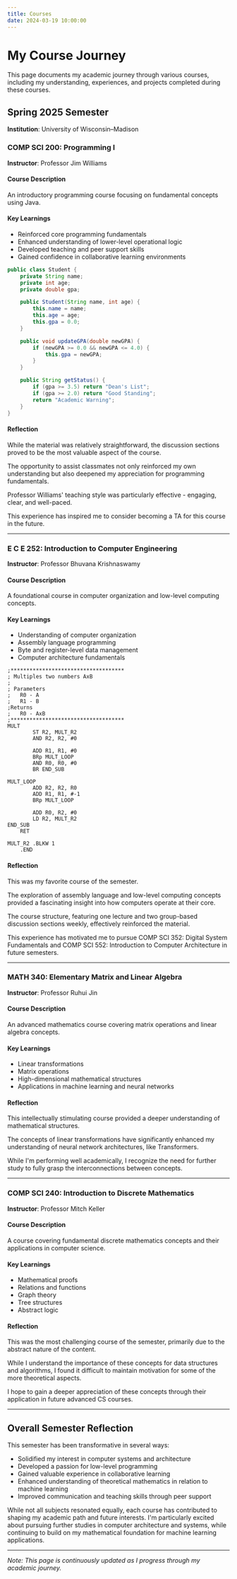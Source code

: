 ```yaml
---
title: Courses
date: 2024-03-19 10:00:00
---
```


<link rel="stylesheet" href="/css/custom.css">

# My Course Journey

This page documents my academic journey through various courses, including my understanding, experiences, and projects completed during these courses.

## Spring 2025 Semester
**Institution**: University of Wisconsin–Madison

### COMP SCI 200: Programming I
**Instructor**: Professor Jim Williams

#### Course Description
An introductory programming course focusing on fundamental concepts using Java.

#### Key Learnings
- Reinforced core programming fundamentals
- Enhanced understanding of lower-level operational logic
- Developed teaching and peer support skills
- Gained confidence in collaborative learning environments

```java
public class Student {
    private String name;
    private int age;
    private double gpa;

    public Student(String name, int age) {
        this.name = name;
        this.age = age;
        this.gpa = 0.0;
    }

    public void updateGPA(double newGPA) {
        if (newGPA >= 0.0 && newGPA <= 4.0) {
            this.gpa = newGPA;
        }
    }

    public String getStatus() {
        if (gpa >= 3.5) return "Dean's List";
        if (gpa >= 2.0) return "Good Standing";
        return "Academic Warning";
    }
}
```

#### Reflection
While the material was relatively straightforward, the discussion sections proved to be the most valuable aspect of the course.

The opportunity to assist classmates not only reinforced my own understanding but also deepened my appreciation for programming fundamentals.

Professor Williams' teaching style was particularly effective - engaging, clear, and well-paced.

This experience has inspired me to consider becoming a TA for this course in the future.

---

### E C E 252: Introduction to Computer Engineering
**Instructor**: Professor Bhuvana Krishnaswamy

#### Course Description
A foundational course in computer organization and low-level computing concepts.

#### Key Learnings
- Understanding of computer organization
- Assembly language programming
- Byte and register-level data management
- Computer architecture fundamentals

```assembly
;************************************
; Multiples two numbers AxB
;
; Parameters
;   R0 - A 
;   R1 - B 
;Returns 
;   R0 - AxB
;************************************
MULT
        ST R2, MULT_R2
        AND R2, R2, #0

        ADD R1, R1, #0
        BRp MULT_LOOP
        AND R0, R0, #0
        BR END_SUB

MULT_LOOP
        ADD R2, R2, R0
        ADD R1, R1, #-1
        BRp MULT_LOOP

        ADD R0, R2, #0
        LD R2, MULT_R2
END_SUB
    RET

MULT_R2 .BLKW 1
	.END
```

#### Reflection
This was my favorite course of the semester.

The exploration of assembly language and low-level computing concepts provided a fascinating insight into how computers operate at their core.

The course structure, featuring one lecture and two group-based discussion sections weekly, effectively reinforced the material.

This experience has motivated me to pursue COMP SCI 352: Digital System Fundamentals and COMP SCI 552: Introduction to Computer Architecture in future semesters.

---

### MATH 340: Elementary Matrix and Linear Algebra
**Instructor**: Professor Ruhui Jin

#### Course Description
An advanced mathematics course covering matrix operations and linear algebra concepts.

#### Key Learnings
- Linear transformations
- Matrix operations
- High-dimensional mathematical structures
- Applications in machine learning and neural networks

#### Reflection
This intellectually stimulating course provided a deeper understanding of mathematical structures.

The concepts of linear transformations have significantly enhanced my understanding of neural network architectures, like Transformers.

While I'm performing well academically, I recognize the need for further study to fully grasp the interconnections between concepts.

---

### COMP SCI 240: Introduction to Discrete Mathematics
**Instructor**: Professor Mitch Keller

#### Course Description
A course covering fundamental discrete mathematics concepts and their applications in computer science.

#### Key Learnings
- Mathematical proofs
- Relations and functions
- Graph theory
- Tree structures
- Abstract logic

#### Reflection
This was the most challenging course of the semester, primarily due to the abstract nature of the content.

While I understand the importance of these concepts for data structures and algorithms, I found it difficult to maintain motivation for some of the more theoretical aspects.

I hope to gain a deeper appreciation of these concepts through their application in future advanced CS courses.

---

## Overall Semester Reflection

This semester has been transformative in several ways:
- Solidified my interest in computer systems and architecture
- Developed a passion for low-level programming
- Gained valuable experience in collaborative learning
- Enhanced understanding of theoretical mathematics in relation to machine learning
- Improved communication and teaching skills through peer support

While not all subjects resonated equally, each course has contributed to shaping my academic path and future interests. I'm particularly excited about pursuing further studies in computer architecture and systems, while continuing to build on my mathematical foundation for machine learning applications.

---

*Note: This page is continuously updated as I progress through my academic journey.* 